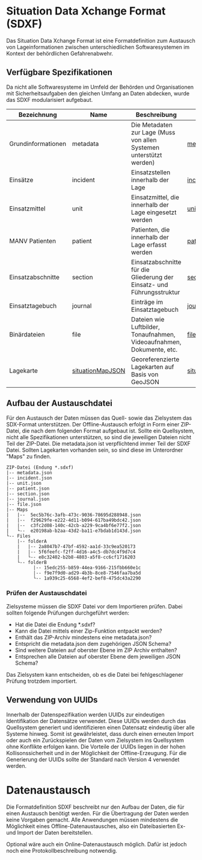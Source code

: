 
# Situation Data Xchange Format (SDXF)
Das Situation Data Xchange Format ist eine Formatdefinition zum Austausch von Lageinformationen zwischen unterschiedlichen Softwaresystemen im Kontext der behördlichen Gefahrenabwehr.

## Verfügbare Spezifikationen
Da nicht alle Softwaresysteme im Umfeld der Behörden und Organisationen mit Sicherheitsaufgaben den gleichen Umfang an Daten abdecken, wurde das SDXF modularisiert aufgebaut.

| Bezeichnung | Name | Beschreibung | JSON Schema |
|--|--|--|--|
| Grundinformationen | metadata | Die Metadaten zur Lage (Muss von allen Systemen unterstützt werden) | [metadata.schema.json](schema/metadata.schema.json)
| Einsätze | incident | Einsatzstellen innerhalb der Lage | [incident.schema.json](schema/incident.schema.json)
| Einsatzmittel | unit | Einsatzmittel, die innerhalb der Lage eingesetzt werden | [unit.schema.json](schema/unit.schema.json)
| MANV Patienten | patient | Patienten, die innerhalb der Lage erfasst werden | [patient.schema.json](schema/patient.schema.json)
| Einsatzabschnitte | section | Einsatzabschnitte für die Gliederung der Einsatz- und Führungsstruktur | [section.schema.json](schema/section.schema.json)
| Einsatztagebuch | journal | Einträge im Einsatztagebuch | [journal.schema.json](schema/journal.schema.json)
| Binärdateien | file | Dateien wie Luftbilder, Tonaufnahmen, Videoaufnahmen, Dokumente, etc. | [file.schema.json](schema/file.schema.json)
| Lagekarte | [situationMapJSON](SituationMapJson.md) | Georeferenzierte Lagekarten auf Basis von GeoJSON | [situationMapJSON](SituationMapJson.md)

## Aufbau der Austauschdatei
Für den Austausch der Daten müssen das Quell- sowie das Zielsystem das SDX-Format unterstützen. Der Offline-Austausch erfolgt in Form einer ZIP-Datei, die nach dem folgenden Format aufgebaut ist. Sollte ein Quellsystem, nicht alle Spezifikationen unterstützen, so sind die jeweiligen Dateien nicht Teil der ZIP-Datei. Die metadata.json ist verpflichtend immer Teil der SDXF Datei. Sollten Lagekarten vorhanden sein, so sind diese im Unterordner "Maps" zu finden.

    ZIP-Datei (Endung *.sdxf)
    |-- metadata.json
    |-- incident.json
    |-- unit.json
    |-- patient.json
    |-- section.json
    |-- journal.json
    |-- file.json
    |-- Maps
    |   |--  5ec5b76c-3afb-473c-9036-78695d288948.json
    |   |--  f29629fe-e222-4d11-b094-617ba49bdc42.json
    |   |--  c3fc2d08-140c-42cb-a229-9ca4bf6e77f2.json
    |   └--  e20198ab-b2aa-43d2-ba11-e7bdab1d143d.json
    └-- Files
        |-- folderA
        |   |-- 2a8047b7-47bf-4592-aa1d-33c9ea520173
        |   |-- 5f6feefc-f2ff-4d16-a4c5-db7dc4f9d7c4
        |   └-- e8c32402-b2b8-4803-a5f8-cc6cf1716203
        └-- folderB
              |-- 15edc255-b859-44ea-9166-215fbb660e1c
              |-- f9e7f9d0-ad29-4b3b-8ce8-7546faa7ba5d
              └-- 1a939c25-6568-4ef2-bef8-475dc43a2290

### Prüfen der Austauschdatei
Zielsysteme müssen die SDXF Datei vor dem Importieren prüfen. Dabei sollten folgende Prüfungen durchgeführt werden:

 * Hat die Datei die Endung *.sdxf?
 * Kann die Datei mittels einer Zip-Funktion entpackt werden?
 * Enthält das ZIP-Archiv mindestens eine metadata.json?
 * Entspricht die metadata.json dem zugehörigen JSON Schema?
 * Sind weitere Dateien auf oberster Ebene im ZIP Archiv enthalten?
 * Entsprechen alle Dateien auf oberster Ebene dem jeweiligen JSON Schema?

Das Zielsystem kann entscheiden, ob es die Datei bei fehlgeschlagener Prüfung trotzdem importiert.

## Verwendung von UUIDs

Innerhalb der Datenspezifikation werden UUIDs zur eindeutigen Identifikation der Datensätze verwendet. Diese UUIDs werden durch das Quellsystem generiert und identifizieren einen Datensatz eindeutig über alle Systeme hinweg. Somit ist gewährleistet, dass durch einen erneuten Import oder auch ein Zurückspielen der Daten vom Zielsystem ins Quellsystem ohne Konflikte erfolgen kann. Die Vorteile der UUIDs liegen in der hohen Kollisonssicherheit und in der Möglichkeit der Offline-Erzeugung.
Für die Generierung der UUIDs sollte der Standard nach Version 4 verwendet werden.

# Datenaustausch

Die Formatdefinition SDXF beschreibt nur den Aufbau der Daten, die für einen Austausch benötigt werden. Für die Übertragung der Daten werden keine Vorgaben gemacht. Alle Anwendungen müssen mindestens die Möglichkeit eines Offline-Datenaustausches, also ein Dateibasierten Ex- und Import der Daten bereitstellen.

Optional wäre auch ein Online-Datenaustausch möglich. Dafür ist jedoch noch eine Protokollbeschreibung notwendig.